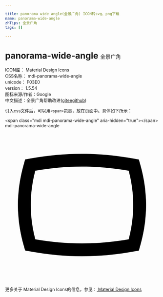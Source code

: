 ```yaml
---

title: panorama wide angle(全景广角) ICON转svg、png下载
name: panorama-wide-angle
zhTips: 全景广角
tags: []

---
```


# panorama-wide-angle  <small style="font-size: 60%;font-weight: 100">全景广角</small>


<div class="detail-page">
<p>
<span>
ICON库：
<span class="badge-secondary badge">Material Design Icons</span> 
</span>
<br/>
<span>
CSS名称：
<span class="badge-secondary badge">mdi-panorama-wide-angle</span> 
</span>
<br/>
<span>
unicode：
<span class="badge-secondary badge">F03E0</span> 
<copy-btn content='F03E0' btn-title=""></copy-btn>
<copy-btn :content='String.fromCodePoint(parseInt("F03E0", 16))' btn-title="复制U"></copy-btn>
</span>
<br/>
<span>
version：
<span class="badge-secondary badge">1.5.54</span> 
</span>
<br/>
<span>图标来源/作者：<span class="badge-light badge">Google</span></span> 
<br/>
<span class="zh-detail">中文描述：<span class="badge-primary badge">全景广角</span><span class="help-link"><span>帮助改进</span>(<a href="https://gitee.com/liuwave/icon-helper/edit/master/json/material/panorama-wide-angle.json" target="_blank" rel="noopener noreferrer">gitee</a><a href="https://github.com/liuwave/icon-helper/edit/master/json/material/panorama-wide-angle.json" target="_blank" rel="noopener noreferrer">github</a></span>)</span><br/>
</p>
</div>
<div class="alert alert-dark">
  <i class="mdi mdi-panorama-wide-angle mdi-48px"></i>
  <i class="mdi mdi-panorama-wide-angle mdi-36px"></i>
  <i class="mdi mdi-panorama-wide-angle mdi-24px"></i>
  <i class="mdi mdi-panorama-wide-angle mdi-18px"></i>
</div>
<div>
  <p>引入css文件后，可以用<code>&lt;span&gt;</code>包裹，放在页面中。具体如下所示：    
  </p>
  <div class="alert alert-primary" style="font-size: 14px">
    &lt;span class="mdi mdi-panorama-wide-angle" aria-hidden="true"&gt;&lt;/span&gt;
    <copy-btn content='<span class="mdi mdi-panorama-wide-angle" aria-hidden="true"></span>'></copy-btn>
  </div>
  <div class="alert alert-secondary">
    <i class="mdi mdi-panorama-wide-angle"
    style="font-size: 24px"
    aria-hidden="true"></i> mdi-panorama-wide-angle
    <copy-btn content="mdi-panorama-wide-angle" btn-title="复制图标名称"></copy-btn>
  </div>
</div>
<div id="svg" class="svg-wrap">
<svg xmlns="http://www.w3.org/2000/svg" viewBox="0 0 24 24"><path d="M12,4C9.27,4 6.78,4.24 4.05,4.72L3.12,4.88L2.87,5.78C2.29,7.85 2,9.93 2,12C2,14.07 2.29,16.15 2.87,18.22L3.12,19.11L4.05,19.27C6.78,19.76 9.27,20 12,20C14.73,20 17.22,19.76 19.95,19.28L20.88,19.12L21.13,18.23C21.71,16.15 22,14.07 22,12C22,9.93 21.71,7.85 21.13,5.78L20.88,4.89L19.95,4.73C17.22,4.24 14.73,4 12,4M12,6C14.45,6 16.71,6.2 19.29,6.64C19.76,8.42 20,10.22 20,12C20,13.78 19.76,15.58 19.29,17.36C16.71,17.8 14.45,18 12,18C9.55,18 7.29,17.8 4.71,17.36C4.24,15.58 4,13.78 4,12C4,10.22 4.24,8.42 4.71,6.64C7.29,6.2 9.55,6 12,6Z" /></svg>
</div>
<detail full-name='mdi-panorama-wide-angle'></detail>
    
<div><p>更多关于 Material Design Icons的信息，参见：<a target="_blank" href="https://iconhelper.cn/material.html"> Material Design Icons</a>
</p></div>
